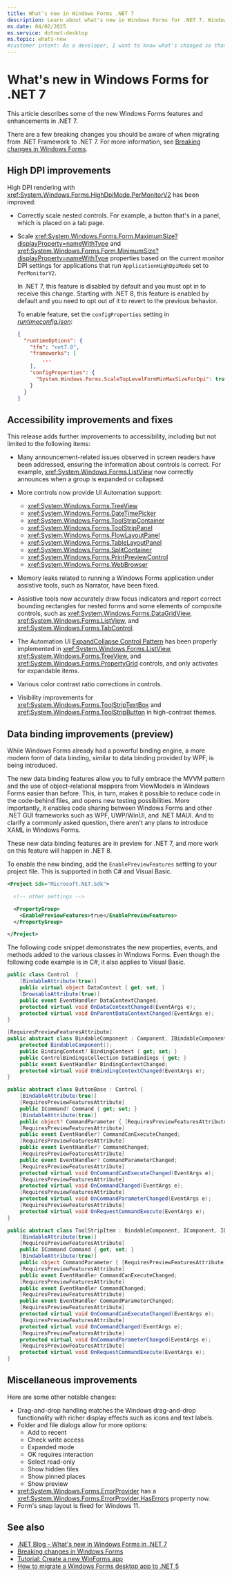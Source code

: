 ```yaml
---
title: What's new in Windows Forms .NET 7
description: Learn about what's new in Windows Forms for .NET 7. Windows Forms. .NET provides new features and enhancements over .NET Framework.
ms.date: 04/02/2025
ms.service: dotnet-desktop
ms.topic: whats-new
#customer intent: As a developer, I want to know what's changed so that I can remain up-to-date.
---
```


# What's new in Windows Forms for .NET 7

This article describes some of the new Windows Forms features and enhancements in .NET 7.

There are a few breaking changes you should be aware of when migrating from .NET Framework to .NET 7. For more information, see [Breaking changes in Windows Forms](/dotnet/core/compatibility/winforms).

## High DPI improvements

High DPI rendering with <xref:System.Windows.Forms.HighDpiMode.PerMonitorV2> has been improved:

- Correctly scale nested controls. For example, a button that's in a panel, which is placed on a tab page.
- Scale <xref:System.Windows.Forms.Form.MaximumSize?displayProperty=nameWithType> and <xref:System.Windows.Forms.Form.MinimumSize?displayProperty=nameWithType> properties based on the current monitor DPI settings for applications that run `ApplicationHighDpiMode` set to `PerMonitorV2`.

  In .NET 7, this feature is disabled by default and you must opt in to receive this change. Starting with .NET 8, this feature is enabled by default and you need to opt out of it to revert to the previous behavior.

  To enable feature, set the `configProperties` setting in [_runtimeconfig.json_](/dotnet/core/runtime-config/#runtimeconfigjson):

  ```json
  {
    "runtimeOptions": {
      "tfm": "net7.0",
      "frameworks": [
          ...
      ],
      "configProperties": {
        "System.Windows.Forms.ScaleTopLevelFormMinMaxSizeForDpi": true,
      }
    }
  }
  ```

## Accessibility improvements and fixes

This release adds further improvements to accessibility, including but not limited to the following items:

- Many announcement-related issues observed in screen readers have been addressed, ensuring the information about controls is correct. For example, <xref:System.Windows.Forms.ListView> now correctly announces when a group is expanded or collapsed.

- More controls now provide UI Automation support:
  - <xref:System.Windows.Forms.TreeView>
  - <xref:System.Windows.Forms.DateTimePicker>
  - <xref:System.Windows.Forms.ToolStripContainer>
  - <xref:System.Windows.Forms.ToolStripPanel>
  - <xref:System.Windows.Forms.FlowLayoutPanel>
  - <xref:System.Windows.Forms.TableLayoutPanel>
  - <xref:System.Windows.Forms.SplitContainer>
  - <xref:System.Windows.Forms.PrintPreviewControl>
  - <xref:System.Windows.Forms.WebBrowser>

- Memory leaks related to running a Windows Forms application under assistive tools, such as Narrator, have been fixed.
- Assistive tools now accurately draw focus indicators and report correct bounding rectangles for nested forms and some elements of composite controls, such as <xref:System.Windows.Forms.DataGridView>, <xref:System.Windows.Forms.ListView>, and <xref:System.Windows.Forms.TabControl>.
- The Automation UI [ExpandCollapse Control Pattern](/windows/win32/winauto/uiauto-implementingexpandcollapse) has been properly implemented in <xref:System.Windows.Forms.ListView>, <xref:System.Windows.Forms.TreeView>, and <xref:System.Windows.Forms.PropertyGrid> controls, and only activates for expandable items.
- Various color contrast ratio corrections in controls.
- Visibility improvements for <xref:System.Windows.Forms.ToolStripTextBox> and <xref:System.Windows.Forms.ToolStripButton> in high-contrast themes.

## Data binding improvements (preview)

While Windows Forms already had a powerful binding engine, a more modern form of data binding, similar to data binding provided by WPF, is being introduced.

The new data binding features allow you to fully embrace the MVVM pattern and the use of object-relational mappers from ViewModels in Windows Forms easier than before. This, in turn, makes it possible to reduce code in the code-behind files, and opens new testing possibilities. More importantly, it enables code sharing between Windows Forms and other .NET GUI frameworks such as WPF, UWP/WinUI, and .NET MAUI. And to clarify a commonly asked question, there aren't any plans to introduce XAML in Windows Forms.

These new data binding features are in preview for .NET 7, and more work on this feature will happen in .NET 8.

To enable the new binding, add the `EnablePreviewFeatures` setting to your project file. This is supported in both C# and Visual Basic.

```xml
<Project Sdk="Microsoft.NET.Sdk">

  <!-- other settings -->

  <PropertyGroup>
    <EnablePreviewFeatures>true</EnablePreviewFeatures>
  </PropertyGroup>

</Project>
```

The following code snippet demonstrates the new properties, events, and methods added to the various classes in Windows Forms. Even though the following code example is in C#, it also applies to Visual Basic.

```csharp
public class Control  {
    [BindableAttribute(true)]
    public virtual object DataContext { get; set; }
    [BrowsableAttribute(true)]
    public event EventHandler DataContextChanged;
    protected virtual void OnDataContextChanged(EventArgs e);
    protected virtual void OnParentDataContextChanged(EventArgs e);
}

[RequiresPreviewFeaturesAttribute]
public abstract class BindableComponent : Component, IBindableComponent, IComponent, IDisposable {
    protected BindableComponent();
    public BindingContext? BindingContext { get; set; }
    public ControlBindingsCollection DataBindings { get; }
    public event EventHandler BindingContextChanged;
    protected virtual void OnBindingContextChanged(EventArgs e);
}

public abstract class ButtonBase : Control {
    [BindableAttribute(true)]
    [RequiresPreviewFeaturesAttribute]
    public ICommand? Command { get; set; }
    [BindableAttribute(true)]
    public object? CommandParameter { [RequiresPreviewFeaturesAttribute] get; [RequiresPreviewFeaturesAttribute] set; }
    [RequiresPreviewFeaturesAttribute]
    public event EventHandler? CommandCanExecuteChanged;
    [RequiresPreviewFeaturesAttribute]
    public event EventHandler? CommandChanged;
    [RequiresPreviewFeaturesAttribute]
    public event EventHandler? CommandParameterChanged;
    [RequiresPreviewFeaturesAttribute]
    protected virtual void OnCommandCanExecuteChanged(EventArgs e);
    [RequiresPreviewFeaturesAttribute]
    protected virtual void OnCommandChanged(EventArgs e);
    [RequiresPreviewFeaturesAttribute]
    protected virtual void OnCommandParameterChanged(EventArgs e);
    [RequiresPreviewFeaturesAttribute]
    protected virtual void OnRequestCommandExecute(EventArgs e);
}

public abstract class ToolStripItem : BindableComponent, IComponent, IDisposable, IDropTarget {
    [BindableAttribute(true)]
    [RequiresPreviewFeaturesAttribute]
    public ICommand Command { get; set; }
    [BindableAttribute(true)]
    public object CommandParameter { [RequiresPreviewFeaturesAttribute] get; [RequiresPreviewFeaturesAttribute] set; }
    [RequiresPreviewFeaturesAttribute]
    public event EventHandler CommandCanExecuteChanged;
    [RequiresPreviewFeaturesAttribute]
    public event EventHandler CommandChanged;
    [RequiresPreviewFeaturesAttribute]
    public event EventHandler CommandParameterChanged;
    [RequiresPreviewFeaturesAttribute]
    protected virtual void OnCommandCanExecuteChanged(EventArgs e);
    [RequiresPreviewFeaturesAttribute]
    protected virtual void OnCommandChanged(EventArgs e);
    [RequiresPreviewFeaturesAttribute]
    protected virtual void OnCommandParameterChanged(EventArgs e);
    [RequiresPreviewFeaturesAttribute]
    protected virtual void OnRequestCommandExecute(EventArgs e);
}
```

## Miscellaneous improvements

Here are some other notable changes:

- Drag-and-drop handling matches the Windows drag-and-drop functionality with richer display effects such as icons and text labels.
- Folder and file dialogs allow for more options:
  - Add to recent
  - Check write access
  - Expanded mode
  - OK requires interaction
  - Select read-only
  - Show hidden files
  - Show pinned places
  - Show preview
- <xref:System.Windows.Forms.ErrorProvider> has a <xref:System.Windows.Forms.ErrorProvider.HasErrors> property now.
- Form's snap layout is fixed for Windows 11.

## See also

- [.NET Blog - What's new in Windows Forms in .NET 7](https://devblogs.microsoft.com/dotnet/winforms-enhancements-in-dotnet-7)
- [Breaking changes in Windows Forms](/dotnet/core/compatibility/winforms)
- [Tutorial: Create a new WinForms app](../get-started/create-app-visual-studio.md)
- [How to migrate a Windows Forms desktop app to .NET 5](../migration/index.md)
